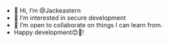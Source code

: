 - 👋 Hi, I’m @Jackeastern
- 👀 I’m interested in secure development
- 💞️ I’m open to collaborate on things I can learn from.
- Happy development😊👏!

<!---
Jackeastern/Jackeastern is a ✨ special ✨ repository because its `README.md` (this file) appears on your GitHub profile.
You can click the Preview link to take a look at your changes.
--->
